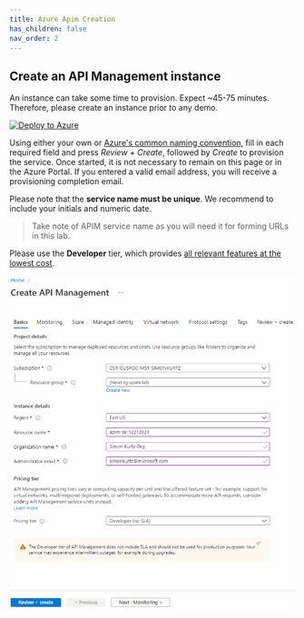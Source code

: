 ```yaml
---
title: Azure Apim Creation
has_children: false
nav_order: 2
---
```



## Create an API Management instance

An instance can take some time to provision. Expect ~45-75 minutes. Therefore, please create an instance prior to any demo.

[![Deploy to Azure](https://azuredeploy.net/deploybutton.png)](https://portal.azure.com/#create/Microsoft.ApiManagement)

Using either your own or [Azure's common naming convention](https://docs.microsoft.com/en-us/azure/cloud-adoption-framework/ready/azure-best-practices/resource-naming), fill in each required field and press *Review + Create*, followed by *Create* to provision the service. Once started, it is not necessary to remain on this page or in the Azure Portal. If you entered a valid email address, you will receive a provisioning completion email.

Please note that the **service name must be unique**. We recommend to include your initials and numeric date.

> Take note of APIM service name as you will need it for forming URLs in this lab.

Please use the **Developer** tier, which provides [all relevant features at the lowest cost](https://azure.microsoft.com/en-us/pricing/details/api-management/#pricing). 

![Deploy blade](../../assets/images/APIMDeployBlade.png)
